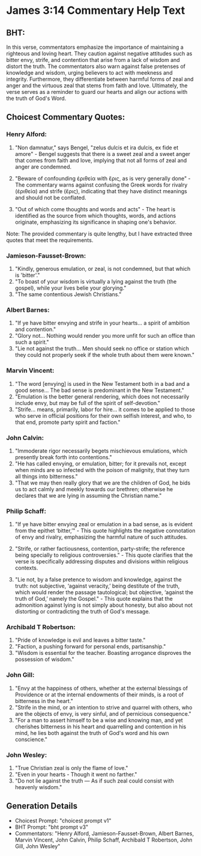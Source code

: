 # James 3:14 Commentary Help Text

## BHT:
In this verse, commentators emphasize the importance of maintaining a righteous and loving heart. They caution against negative attitudes such as bitter envy, strife, and contention that arise from a lack of wisdom and distort the truth. The commentators also warn against false pretenses of knowledge and wisdom, urging believers to act with meekness and integrity. Furthermore, they differentiate between harmful forms of zeal and anger and the virtuous zeal that stems from faith and love. Ultimately, the verse serves as a reminder to guard our hearts and align our actions with the truth of God's Word.

## Choicest Commentary Quotes:
### Henry Alford:
1. "Non damnatur," says Bengel, "zelus dulcis et ira dulcis, ex fide et amore" - Bengel suggests that there is a sweet zeal and a sweet anger that comes from faith and love, implying that not all forms of zeal and anger are condemned.

2. "Beware of confounding ἐριθεία with ἔρις, as is very generally done" - The commentary warns against confusing the Greek words for rivalry (ἐριθεία) and strife (ἔρις), indicating that they have distinct meanings and should not be conflated.

3. "Out of which come thoughts and words and acts" - The heart is identified as the source from which thoughts, words, and actions originate, emphasizing its significance in shaping one's behavior.

Note: The provided commentary is quite lengthy, but I have extracted three quotes that meet the requirements.

### Jamieson-Fausset-Brown:
1. "Kindly, generous emulation, or zeal, is not condemned, but that which is 'bitter'." 
2. "To boast of your wisdom is virtually a lying against the truth (the gospel), while your lives belie your glorying." 
3. "The same contentious Jewish Christians."

### Albert Barnes:
1. "If ye have bitter envying and strife in your hearts... a spirit of ambition and contention." 
2. "Glory not... Nothing would render you more unfit for such an office than such a spirit." 
3. "Lie not against the truth... Men should seek no office or station which they could not properly seek if the whole truth about them were known."

### Marvin Vincent:
1. "The word [envying] is used in the New Testament both in a bad and a good sense... The bad sense is predominant in the New Testament."
2. "Emulation is the better general rendering, which does not necessarily include envy, but may be full of the spirit of self-devotion."
3. "Strife... means, primarily, labor for hire... it comes to be applied to those who serve in official positions for their own selfish interest, and who, to that end, promote party spirit and faction."

### John Calvin:
1. "Immoderate rigor necessarily begets mischievous emulations, which presently break forth into contentions."
2. "He has called envying, or emulation, bitter; for it prevails not, except when minds are so infected with the poison of malignity, that they turn all things into bitterness."
3. "That we may then really glory that we are the children of God, he bids us to act calmly and meekly towards our brethren; otherwise he declares that we are lying in assuming the Christian name."

### Philip Schaff:
1. "If ye have bitter envying zeal or emulation in a bad sense, as is evident from the epithet ‘bitter,’" - This quote highlights the negative connotation of envy and rivalry, emphasizing the harmful nature of such attitudes.

2. "Strife, or rather factiousness, contention, party-strife; the reference being specially to religious controversies." - This quote clarifies that the verse is specifically addressing disputes and divisions within religious contexts.

3. "Lie not, by a false pretence to wisdom and knowledge, against the truth: not subjective, ‘against veracity,’ being destitute of the truth, which would render the passage tautological; but objective, ‘against the truth of God,’ namely the Gospel." - This quote explains that the admonition against lying is not simply about honesty, but also about not distorting or contradicting the truth of God's message.

### Archibald T Robertson:
1. "Pride of knowledge is evil and leaves a bitter taste." 
2. "Faction, a pushing forward for personal ends, partisanship." 
3. "Wisdom is essential for the teacher. Boasting arrogance disproves the possession of wisdom."

### John Gill:
1. "Envy at the happiness of others, whether at the external blessings of Providence or at the internal endowments of their minds, is a root of bitterness in the heart."
2. "Strife in the mind, or an intention to strive and quarrel with others, who are the objects of envy, is very sinful, and of pernicious consequence."
3. "For a man to assert himself to be a wise and knowing man, and yet cherishes bitterness in his heart and quarrelling and contention in his mind, he lies both against the truth of God's word and his own conscience."

### John Wesley:
1. "True Christian zeal is only the flame of love."
2. "Even in your hearts - Though it went no farther."
3. "Do not lie against the truth — As if such zeal could consist with heavenly wisdom."


## Generation Details
- Choicest Prompt: "choicest prompt v1"
- BHT Prompt: "bht prompt v3"
- Commentators: "Henry Alford, Jamieson-Fausset-Brown, Albert Barnes, Marvin Vincent, John Calvin, Philip Schaff, Archibald T Robertson, John Gill, John Wesley"
